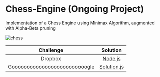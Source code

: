 # Chess-Engine (Ongoing Project)
Implementation of a Chess Engine using Minimax Algorithm, augmented with Alpha-Beta pruning

![chess](https://user-images.githubusercontent.com/57286604/107253891-cc2d7a00-6a5c-11eb-96de-1e5c0122d084.gif)


| Challenge | Solution |
|:------:|:------:|
| Dropbox | [Node.js](https://nodejs.org/) |
|Gooooooooooooooooooooooooogle| [Solution.js](https://github.com/ANIKETROY03/Chess-Engine/blob/main/ChessEngine.js)|
